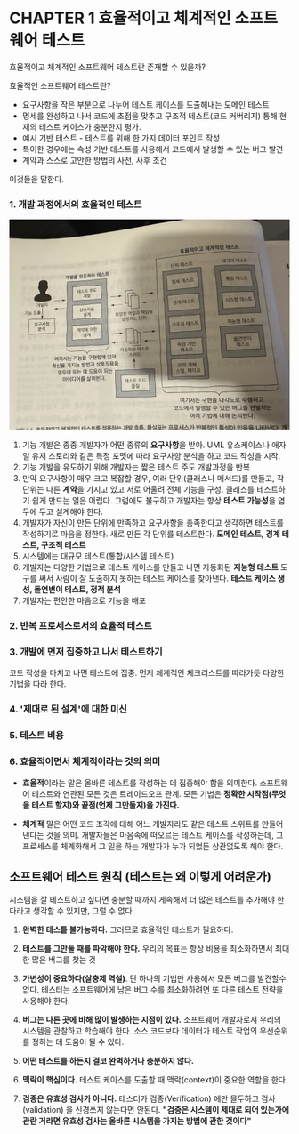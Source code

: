 # CHAPTER 1 효율적이고 체계적인 소프트웨어 테스트


효율적이고 체계적인 소프트웨어 테스트란 존재할 수 있을까?



효율적인 소프트웨어 테스트란?

- 요구사항을 작은 부분으로 나누어 테스트 케이스를 도출해내는 도메인 테스트
- 명세를 완성하고 나서 코드에 초점을 맞추고 구조적 테스트(코드 커버리지) 통해 현재의 테스트 케이스가 충분한지 평가.
- 예시 기반 테스트 - 테스트를 위해 한 가지 데이터 포인트 작성
- 특이한 경우에는 속성 기반 테스트를 사용해서 코드에서 발생할 수 있는 버그 발견
- 계약과 스스로 고안한 방법의 사전, 사후 조건



이것들을 말한다.



### 1. 개발 과정에서의 효율적인 테스트

![IMG_2111](https://raw.githubusercontent.com/LenKIM/images/master/2023-12-29/IMG_2111.jpeg)

1. 기능 개발은 종종 개발자가 어떤 종류의 **요구사항**을 받아. UML 유스케이스나 애자일 유저 스토리와 같은 특정 포맷에 따라 요구사항 분석을 하고 코드 작성을 시작.
2. 기능 개발을 유도하기 위해 개발자는 짧은 테스트 주도 개발과정을 반복
3. 만약 요구사항이 매우 크고 복잡할 경우, 여러 단위(클래스나 메서드)를 만들고, 각 단위는 다른 **계약**을 가지고 있고 서로 어울려 전체 기능을 구성. 클래스를 테스트하기 쉽게 만드는 일은 어렵다. 그럼에도 불구하고 개발자는 항상 **테스트 가능성**을 염두에 두고 설계해야 한다.
4. 개발자가 자신이 만든 단위에 만족하고 요구사항을 총족한다고 생각하면 테스트를 작성하기로 마음을 정한다. 새로 만든 각 단위를 테스트한다. **도메인 테스트, 경계 테스트, 구조적 테스트**
5. 시스템에는 대규모 테스트(통합/시스템 테스트)
6. 개발자는 다양한 기법으로 테스트 케이스를 만들고 나면 자동화된 **지능형 테스트** 도구를 써서 사람이 잘 도출하지 못하는 테스트 케이스를 찾아낸다. **테스트 케이스 생성, 돌연변이 테스트, 정적 분석**
7. 개발자는 편안한 마음으로 기능을 배포



### 2. 반복 프로세스로서의 효율적 테스트

### 3. 개발에 먼저 집중하고 나서 테스트하기

 코드 작성을 마치고 나면 테스트에 집중. 먼저 체계적인 체크리스트를 따라가듯 다양한 기법을 따라 한다.

### 4. '제대로 된 설계'에 대한 미신

### 5. 테스트 비용

### 6. 효율적이면서 체계적이라는 것의 의미

- **효율적**이라는 말은 올바른 테스트를 작성하는 데 집중해야 함을 의미한다. 소프트웨어 테스트와 연관된 모든 것은 트레이드오프 관계. 모든 기법은 **정확한 시작점(무엇을 테스트 할지)와 끝점(언제 그만둘지)을 가진다.**

- **체계적** 말은 어떤 코드 조각에 대해 어느 개발자라도 같은 테스트 스위트를 만들어낸다는 것을 의미. 개발자들은 마음속에 떠오르는 테스트 케이스를 작성하는데, 그 프로세스를 체계화해서 그 일을 하는 개발자가 누가 되었든 상관없도록 해야 한다.



## 소프트웨어 테스트 원칙 (테스트는 왜 이렇게 어려운가)

 시스템을 잘 테스트하고 싶다면 충분할 때까지 게속해서 더 많은 테스트를 추가해야 한다라고 생각할 수 있지만, 그럴 수 없다.

1. **완벽한 테스틑 불가능하다.** 그러므로 효율적인 테스트가 필요하다.
2. **테스트를 그만둘 때를 파악해야 한다.** 우리의 목표는 항상 비용을 최소화하면서 최대한 많은 버그를 찾는 것
3. **가변성이 중요하다(살충제 역설)**. 단 하나의 기법만 사용해서 모든 버그를 발견할수 없다. 테스터는 소프트웨어에 남은 버그 수를 최소화하려면 또 다른 테스트 전략을 사용해야 한다.
4. **버그는 다른 곳에 비해 많이 발생하는 지점이 있다.** 소프트웨어 개발자로서 우리의 시스템을 관찰하고 학습해야 한다. 소스 코드보다 데이터가 테스트 작업의 우선순위를 정하는 데 도움이 될 수 있다.

5. **어떤 테스트를 하든지 결코 완벽하거나 충분하지 않다.**
6. **맥락이 핵심이다.** 테스트 케이스를 도출할 때 맥락(context)이 중요한 역할을 한다.
7. **검증은 유효성 검사가 아니다.**  테스터가 검증(Verification) 에만 몰두하고 검사(validation) 을 신경쓰지 않는다면 안된다. **"검증은 시스템이 제대로 되어 있는가에 관란 거라면 유효성 검사는 올바른 시스템을 가지는 방법에 관한 것이다"**

